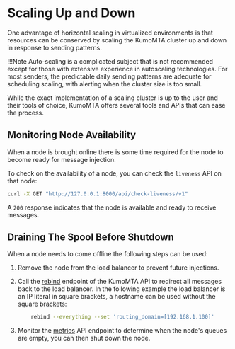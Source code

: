 # Scaling Up and Down

One advantage of horizontal scaling in virtualized environments is that resources can be conserved by scaling the KumoMTA cluster up and down in response to sending patterns.

!!!Note
    Auto-scaling is a complicated subject that is not recommended except for those with extensive experience in autoscaling technologies. For most senders, the predictable daily sending patterns are adequate for scheduling scaling, with alerting when the cluster size is too small.

While the exact implementation of a scaling cluster is up to the user and their tools of choice, KumoMTA offers several tools and APIs that can ease the process.

## Monitoring Node Availability

When a node is brought online there is some time required for the node to become ready for message injection.

To check on the availability of a node, you can check the `liveness` API on that node:

```bash
curl -X GET "http://127.0.0.1:8000/api/check-liveness/v1"
```

A `200` response indicates that the node is available and ready to receive messages.

## Draining The Spool Before Shutdown

When a node needs to come offline the following steps can be used:

1. Remove the node from the load balancer to prevent future injections.
1. Call the [rebind](https://docs.kumomta.com/reference/rapidoc/#post-/api/admin/rebind/v1) endpoint of the KumoMTA API to redirect all messages back to the load balancer. In the following example the load balancer is an IP literal in square brackets, a hostname can be used without the square brackets:

    ```bash
        rebind --everything --set 'routing_domain=[192.168.1.100]'
    ```

1. Monitor the [metrics](https://docs.kumomta.com/reference/http/metrics.json/) API endpoint to determine when the node's queues are empty, you can then shut down the node.
